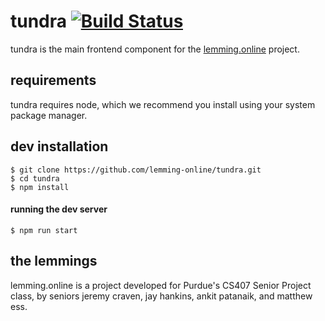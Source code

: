 # tundra [![Build Status](https://travis-ci.org/lemming-online/tundra.svg?branch=master)](https://travis-ci.org/lemming-online/tundra)
tundra is the main frontend component for the [lemming.online](https://github.com/lemming-online) project.

## requirements
tundra requires node, which we recommend you install using your system package manager.

## dev installation
```
$ git clone https://github.com/lemming-online/tundra.git
$ cd tundra
$ npm install
```

#### running the dev server
```
$ npm run start
```

## the lemmings
lemming.online is a project developed for Purdue's CS407 Senior Project class, by seniors jeremy craven, jay hankins, ankit patanaik, and matthew ess.
